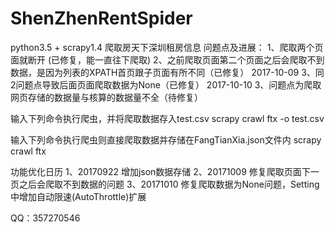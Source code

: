 # ShenZhenRentSpider
python3.5 + scrapy1.4 爬取房天下深圳租房信息
问题点及进展：
1、爬取两个页面就断开 (已修复，能一直往下爬取)
2、之前爬取页面第二个页面之后会爬取不到数据，是因为列表的XPATH首页跟子页面有所不同（已修复） 2017-10-09
3、同2问题点导致后面页面爬取数据为None（已修复） 2017-10-10
3、问题点为爬取网页存储的数据量与核算的数据量不全（待修复）

输入下列命令执行爬虫，并将爬取数据存入test.csv
scrapy crawl ftx -o test.csv

输入下列命令执行爬虫则直接爬取数据并存储在FangTianXia.json文件内
scrapy crawl ftx

功能优化日历
1、20170922 增加json数据存储
2、20171009 修复爬取页面下一页之后会爬取不到数据的问题
3、20171010 修复爬取数据为None问题，Setting中增加自动限速(AutoThrottle)扩展



QQ：357270546

